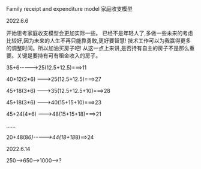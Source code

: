 Family receipt and expenditure model
家庭收支模型

2022.6.6 


开始思考家庭收支模型会更加实际一些。
已经不是年轻人了,多做一些未来的考虑比较好,因为未来的人生不再只能靠勇敢,更好要智慧!
技术工作可以为我赢得更多的调整时间。所以加油买房子吧!
从这一点上来讲,是否持有自主的房子不是那么重要。关键是要持有可有租金收入的房子。


35+6----->25(12.5+12.5)===>11

40+12(2*6) --->25(12.5+12.5)===>27

45+18(3*6) --->35(12.5+12.5+10)===>28

45+18(3*6) --->40(15+15+10)===>23

45+24(4*6) --->48(15+15+18)===>21

......

20+48(8*6)----->44(18+18*8)==>24


2022.6.14

250-->650-->1000-->?


